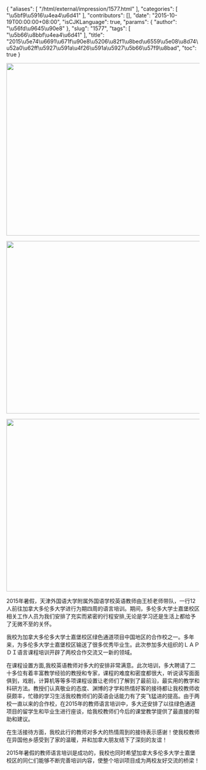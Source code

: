 {
    "aliases": [
        "/html/external/impression/1577.html"
    ],
    "categories": [
        "\u5bf9\u5916\u4ea4\u6d41"
    ],
    "contributors": [],
    "date": "2015-10-19T00:00:00+08:00",
    "isCJKLanguage": true,
    "params": {
        "author": "\u56fd\u9645\u90e8"
    },
    "slug": "1577",
    "tags": [
        "\u5b66\u8bbf\u4ea4\u6d41"
    ],
    "title": "2015\u5e74\u6691\u671f\u90e8\u5206\u82f1\u8bed\u6559\u5e08\u8d74\u52a0\u62ff\u5927\u591a\u4f26\u591a\u5927\u5b66\u57f9\u8bad",
    "toc": true
}


<img
    src="https://cdn.tfls.online/mirror/full/c48ee67f515ff74f9216ed6eac8424bb253778da.jpg"
    style="display:block;margin-left:auto;margin-right:auto;"
    decoding="async"
    fetchpriority="auto"
    loading="lazy"
    height="450"
    width="600"
/>





<img
    src="https://cdn.tfls.online/mirror/full/8e429c2b521d35e5a2cf22600e94209bac8b1e49.jpg"
    style="display:block;margin-left:auto;margin-right:auto;"
    decoding="async"
    fetchpriority="auto"
    loading="lazy"
    height="450"
    width="600"
/>





<img
    src="https://cdn.tfls.online/mirror/full/8b747b03f30f329b7d975910f0506977f33cd78d.jpg"
    style="display:block;margin-left:auto;margin-right:auto;"
    decoding="async"
    fetchpriority="auto"
    loading="lazy"
    height="450"
    width="600"
/>




  














2015年暑假，天津外国语大学附属外国语学校英语教师由王桢老师带队，一行12人前往加拿大多伦多大学进行为期四周的语言培训。期间，多伦多大学士嘉堡校区相关工作人员为我们安排了充实而紧密的行程安排,无论是学习还是生活上都给予了无微不至的关怀。




我校为加拿大多伦多大学士嘉堡校区绿色通道项目中国地区的合作校之一。多年来，为多伦多大学士嘉堡校区输送了很多优秀毕业生。此次参加多大组织的ＬＡＰＤＩ语言课程培训开辟了两校合作交流又一新的领域。




在课程设置方面,我校英语教师对多大的安排非常满意。此次培训，多大聘请了二十多位有着丰富教学经验的教授和专家，课程的难度和密度都很大，听说读写面面俱到，戏剧，计算机等等多项课程设置让老师们了解到了最前沿，最实用的教学和科研方法。教授们认真敬业的态度、渊博的才学和热情好客的接待都让我校教师收获颇丰，忙碌的学习生活我校教师们的英语会话能力有了突飞猛进的提高。由于两校一直以来的合作校，在2015年的教师语言培训中，多大还安排了以往绿色通道项目的留学生和毕业生进行座谈，给我校教师们今后的课堂教学提供了最直接的帮助和建议。




在生活接待方面，我校此行的教师对多大的热情周到的接待表示感谢！使我校教师在异国他乡感受到了家的温暖，并和加拿大朋友结下了深刻的友谊！




2015年暑假的教师语言培训是成功的，我校也同时希望加拿大多伦多大学士嘉堡校区的同仁们能够不断完善培训内容，使整个培训项目成为两校友好交流的桥梁！










  



